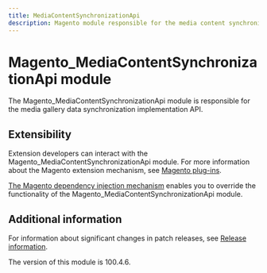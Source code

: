 ```yaml
---
title: MediaContentSynchronizationApi
description: Magento module responsible for the media content synchronization implementation API
---
```


# Magento_MediaContentSynchronizationApi module

The Magento_MediaContentSynchronizationApi module is responsible for the media gallery data synchronization implementation API.

## Extensibility

Extension developers can interact with the Magento_MediaContentSynchronizationApi module. For more information about the Magento extension mechanism, see [Magento plug-ins](https://developer.adobe.com/commerce/php/development/components/plugins/).

[The Magento dependency injection mechanism](https://developer.adobe.com/commerce/php/development/components/dependency-injection/) enables you to override the functionality of the Magento_MediaContentSynchronizationApi module.

## Additional information

For information about significant changes in patch releases, see [Release information](https://experienceleague.adobe.com/en/docs/commerce-operations/release/notes/overview).

<InlineAlert slots="text" />
The version of this module is 100.4.6.

